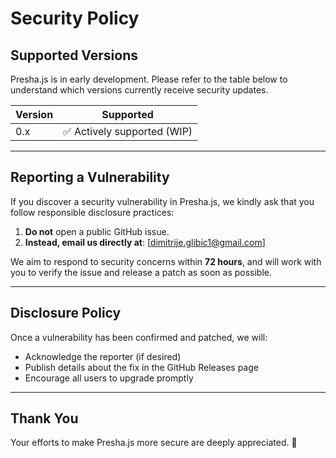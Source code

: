 # Security Policy

## Supported Versions

Presha.js is in early development. Please refer to the table below to understand which versions currently receive security updates.

| Version | Supported          |
|---------|--------------------|
| 0.x     | ✅ Actively supported (WIP) |

---

## Reporting a Vulnerability

If you discover a security vulnerability in Presha.js, we kindly ask that you follow responsible disclosure practices:

1. **Do not** open a public GitHub issue.
2. **Instead, email us directly at**: [dimitrije.glibic1@gmail.com]  

We aim to respond to security concerns within **72 hours**, and will work with you to verify the issue and release a patch as soon as possible.

---

## Disclosure Policy

Once a vulnerability has been confirmed and patched, we will:

- Acknowledge the reporter (if desired)
- Publish details about the fix in the GitHub Releases page
- Encourage all users to upgrade promptly

---

## Thank You

Your efforts to make Presha.js more secure are deeply appreciated. 🙏
